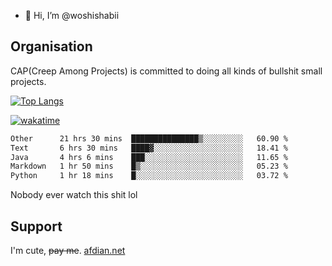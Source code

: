 - 👋 Hi, I’m @woshishabii

## Organisation

CAP(Creep Among Projects) is committed to doing all kinds of bullshit small projects.

[![Top Langs](https://github-readme-stats.vercel.app/api/top-langs/?username=woshishabii&layout=compact)](https://github.com/anuraghazra/github-readme-stats)

[![wakatime](https://wakatime.com/badge/user/34d02784-acc1-4a16-82d7-33fdb53c4ed6.svg)](https://wakatime.com/@34d02784-acc1-4a16-82d7-33fdb53c4ed6)


<!--START_SECTION:waka-->

```txt
Other      21 hrs 30 mins  ███████████████▒░░░░░░░░░   60.90 %
Text       6 hrs 30 mins   ████▓░░░░░░░░░░░░░░░░░░░░   18.41 %
Java       4 hrs 6 mins    ███░░░░░░░░░░░░░░░░░░░░░░   11.65 %
Markdown   1 hr 50 mins    █▒░░░░░░░░░░░░░░░░░░░░░░░   05.23 %
Python     1 hr 18 mins    █░░░░░░░░░░░░░░░░░░░░░░░░   03.72 %
```

<!--END_SECTION:waka-->

Nobody ever watch this shit lol

## Support
I'm cute, ~~pay me~~.
[afdian.net](https://afdian.com/a/woshishabi)

<!---
woshishabii/woshishabii is a ✨ special ✨ repository because its `README.md` (this file) appears on your GitHub profile.
You can click the Preview link to take a look at your changes.
--->
